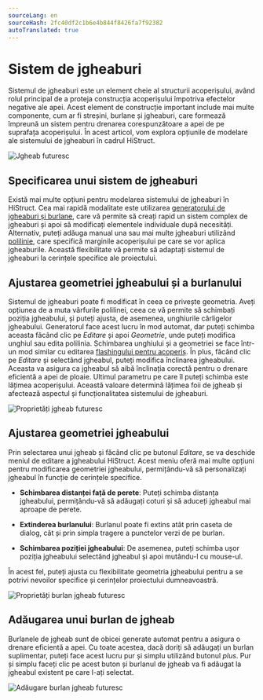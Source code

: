 ```yaml
---
sourceLang: en
sourceHash: 2fc40df2c1b6e4b844f8426fa7f92382
autoTranslated: true
---
```



# Sistem de jgheaburi

Sistemul de jgheaburi este un element cheie al structurii acoperișului, având rolul principal de a proteja construcția acoperișului împotriva efectelor negative ale apei. Acest element de construcție important include mai multe componente, cum ar fi streșini, burlane și jgheaburi, care formează împreună un sistem pentru drenarea corespunzătoare a apei de pe suprafața acoperișului. În acest articol, vom explora opțiunile de modelare ale sistemului de jgheaburi în cadrul HiStruct.

![Jgheab futuresc](img/flashingGutter.png)

## Specificarea unui sistem de jgheaburi

Există mai multe opțiuni pentru modelarea sistemului de jgheaburi în HiStruct. Cea mai rapidă modalitate este utilizarea [generatorului de jgheaburi și burlane](roofFlashingGenerator.md), care vă permite să creați rapid un sistem complex de jgheaburi și apoi să modificați elementele individuale după necesități. Alternativ, puteți adăuga manual una sau mai multe jgheaburi utilizând [polilinie](polylineInput.md), care specifică marginile acoperișului pe care se vor aplica jgheaburile. Această flexibilitate vă permite să adaptați sistemul de jgheaburi la cerințele specifice ale proiectului.

## Ajustarea geometriei jgheabului și a burlanului

Sistemul de jgheaburi poate fi modificat în ceea ce privește geometria. Aveți opțiunea de a muta vârfurile polilinei, ceea ce vă permite să schimbați poziția jgheabului, și puteți ajusta, de asemenea, unghiurile cârligelor jgheabului. Generatorul face acest lucru în mod automat, dar puteți schimba aceasta făcând clic pe *Editare* și apoi *Geometrie*, unde puteți modifica unghiul sau edita polilinia. Schimbarea unghiului și a geometriei se face într-un mod similar cu editarea [flashingului pentru acoperiș](roofFlashingOptions.md). În plus, făcând clic pe *Editare* și selectând jgheabul, puteți modifica înclinarea jgheabului. Aceasta va asigura ca jgheabul să aibă înclinația corectă pentru o drenare eficientă a apei de ploaie. Ultimul parametru pe care îl puteți schimba este lățimea acoperișului. Această valoare determină lățimea foii de jgheab și afectează aspectul și funcționalitatea sistemului de jgheaburi.

![Proprietăți jgheab futuresc](img/flashingGutterProperties.png)

## Ajustarea geometriei jgheabului

Prin selectarea unui jgheab și făcând clic pe butonul *Editare*, se va deschide meniul de editare a jgheabului HiStruct. Acest meniu oferă mai multe opțiuni pentru modificarea geometriei jgheabului, permițându-vă să personalizați jgheabul în funcție de cerințele specifice.

- **Schimbarea distanței față de perete**: Puteți schimba distanța jgheabului, permițându-vă să adăugați coturi și să aduceți jgheabul mai aproape de perete.

- **Extinderea burlanului**: Burlanul poate fi extins atât prin caseta de dialog, cât și prin simpla tragere a punctelor verzi de pe burlan.

- **Schimbarea poziției jgheabului**: De asemenea, puteți schimba ușor poziția jgheabului selectând jgheabul și apoi mutându-l cu mouse-ul.

În acest fel, puteți ajusta cu flexibilitate geometria jgheabului pentru a se potrivi nevoilor specifice și cerințelor proiectului dumneavoastră.

![Proprietăți burlan jgheab futuresc](img/flashingGutterDownspoutProperties.png)


## Adăugarea unui burlan de jgheab
Burlanele de jgheab sunt de obicei generate automat pentru a asigura o drenare eficientă a apei. Cu toate acestea, dacă doriți să adăugați un burlan suplimentar, puteți face acest lucru pur și simplu utilizând butonul *plus*. Pur și simplu faceți clic pe acest buton și burlanul de jgheab va fi adăugat la jgheabul existent pe care l-ați selectat.

![Adăugare burlan jgheab futuresc](img/flashingGutterAddDownspout.png)